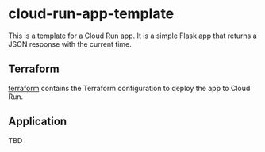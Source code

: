 # cloud-run-app-template

This is a template for a Cloud Run app. It is a simple Flask app that returns a JSON response with the current time.

## Terraform

[terraform](terraform/README.md) contains the Terraform configuration to deploy the app to Cloud Run.

## Application

TBD
